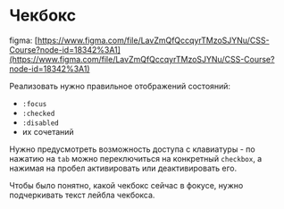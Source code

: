 # Чекбокс

figma: [https://www.figma.com/file/LavZmQfQccqyrTMzoSJYNu/CSS-Course?node-id=18342%3A1](https://www.figma.com/file/LavZmQfQccqyrTMzoSJYNu/CSS-Course?node-id=18342%3A1)

Реализовать нужно правильное отображений состояний:

-   `:focus`
-   `:checked`
-   `:disabled`
-   их сочетаний

Нужно предусмотреть возможность доступа с клавиатуры - по нажатию на `tab` можно переключиться на конкретный `checkbox`, а нажимая на пробел активировать или деактивировать его.

Чтобы было понятно, какой чекбокс сейчас в фокусе, нужно подчеркивать текст лейбла чекбокса.
